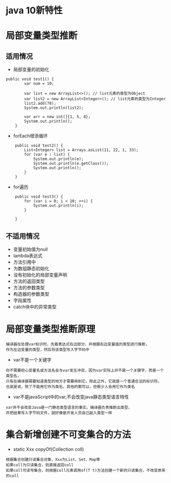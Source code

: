 java 10新特性
==

# 局部变量类型推断
## 适用情况
* 局部变量的初始化
```text
public void test1() {
        var num = 10;

        var list = new ArrayList<>(); // list元素的类型为Object
        var list2 = new ArrayList<Integer>(); // list元素的类型为Integer
        list2.add(78);
        System.out.println(list2);

        var arr = new int[]{1, 5, 8};
        System.out.println();
    }
```

* forEach增添循环
```text
    public void test2() {
        List<Integer> list = Arrays.asList(11, 22, 1, 33);
        for (var e : list) {
            System.out.println(e);
            System.out.println(e.getClass());
            System.out.println();
        }
    }
```

* for遍历
```text
    public void test3() {
        for (var i = 0; i < 10; ++i) {
            System.out.println(i);
        }

    }
```

## 不适用情况
* 变量初始值为null
* lambda表达式
* 方法引用中
* 为数组静态初始化
* 没有初始化的局部变量声明
* 方法的返回类型
* 方法的参数类型
* 构造器的参数类型
* 字段属性
* catch块中的异常类型


# 局部变量类型推断原理
```text
编译器在处理var标识时，先看表达式右边部分，并根据右边变量值的类型进行推断，
作为左边变量的类型，然后将该类型写入字节码中
```
* var不是一个关键字
```text
你不需要担心变量名或方法名会与var发生冲突，因为var实际上并不是一个关键字，而是一个类型名，
只有在编译器需要知道类型的地方才需要用到它。除此之外，它就是一个普通合法的标识符。
也就是说，除了不能用它作为类名，其他的都可以，但极少人会用它作为类名
```

* var不是javaScript中的var,不会改变java静态类型语言特性
```text
var并不会改变Java是一门静态类型语言的事实。编译器负责推断出类型，
并把结果写入字节码文件，就好像是开发人员自己敲入类型一样
```

# 集合新增创建不可变集合的方法
* static Xxx<E> copyOf(Collection<E> coll)
```text
根据集合创建只读集合对象，Xxx为List、Set、Map等
如果coll为只读集合，则直接返回coll
如果coll可读写集合，则根据coll元素调用of(T t)方法创建一个新的只读集合，不改变原来的coll
```
